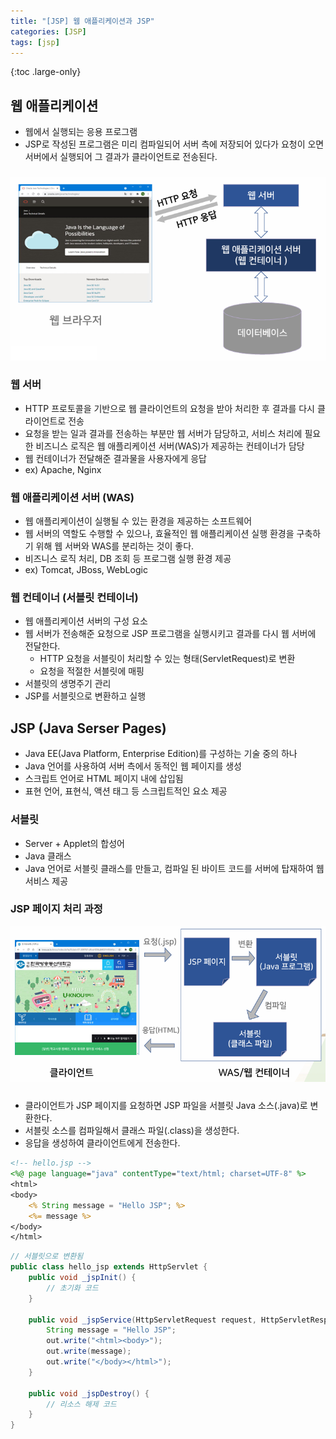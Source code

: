 ```yaml
---
title: "[JSP] 웹 애플리케이션과 JSP"
categories: [JSP]
tags: [jsp]
---
```


{:toc .large-only}

## 웹 애플리케이션

- 웹에서 실행되는 응용 프로그램
- JSP로 작성된 프로그램은 미리 컴파일되어 서버 측에 저장되어 있다가 요청이 오면 서버에서 실행되어 그 결과가 클라이언트로 전송된다.

<img src="../../assets/img/blog/2024-10-25-jsp-basic_01.png" style="margin-top:10px;">

### 웹 서버

- HTTP 프로토콜을 기반으로 웹 클라이언트의 요청을 받아 처리한 후 결과를 다시 클라이언트로 전송
- 요청을 받는 일과 결과를 전송하는 부분만 웹 서버가 담당하고, 서비스 처리에 필요한 비즈니스 로직은 웹 애플리케이션 서버(WAS)가 제공하는 컨테이너가 담당
- 웹 컨테이너가 전달해준 결과물을 사용자에게 응답
- ex) Apache, Nginx

### 웹 애플리케이션 서버 (WAS)

- 웹 애플리케이션이 실행될 수 있는 환경을 제공하는 소프트웨어
- 웹 서버의 역할도 수행할 수 있으나, 효율적인 웹 애플리케이션 실행 환경을 구축하기 위해 웹 서버와 WAS를 분리하는 것이 좋다.
- 비즈니스 로직 처리, DB 조회 등 프로그램 실행 환경 제공
- ex) Tomcat, JBoss, WebLogic

### 웹 컨테이너 (서블릿 컨테이너)

- 웹 애플리케이션 서버의 구성 요소
- 웹 서버가 전송해준 요청으로 JSP 프로그램을 실행시키고 결과를 다시 웹 서버에 전달한다.
  - HTTP 요청을 서블릿이 처리할 수 있는 형태(ServletRequest)로 변환
  - 요청을 적절한 서블릿에 매핑
- 서블릿의 생명주기 관리
- JSP를 서블릿으로 변환하고 실행

## JSP (Java Serser Pages)

- Java EE(Java Platform, Enterprise Edition)를 구성하는 기술 중의 하나
- Java 언어를 사용하여 서버 측에서 동적인 웹 페이지를 생성
- 스크립트 언어로 HTML 페이지 내에 삽입됨
- 표현 언어, 표현식, 액션 태그 등 스크립트적인 요소 제공

### 서블릿

- Server + Applet의 합성어
- Java 클래스
- Java 언어로 서블릿 클래스를 만들고, 컴파일 된 바이트 코드를 서버에 탑재하여 웹 서비스 제공

### JSP 페이지 처리 과정

<img src="../../assets/img/blog/2024-10-25-jsp-basic_02.png" style="margin-bottom:10px;">

- 클라이언트가 JSP 페이지를 요청하면 JSP 파일을 서블릿 Java 소스(.java)로 변환한다.
- 서블릿 소스를 컴파일해서 클래스 파일(.class)을 생성한다.
- 응답을 생성하여 클라이언트에게 전송한다.

```jsp
<!-- hello.jsp -->
<%@ page language="java" contentType="text/html; charset=UTF-8" %>
<html>
<body>
    <% String message = "Hello JSP"; %>
    <%= message %>
</body>
</html>
```

```java
// 서블릿으로 변환됨
public class hello_jsp extends HttpServlet {
    public void _jspInit() {
        // 초기화 코드
    }

    public void _jspService(HttpServletRequest request, HttpServletResponse response) {
        String message = "Hello JSP";
        out.write("<html><body>");
        out.write(message);
        out.write("</body></html>");
    }

    public void _jspDestroy() {
        // 리소스 해제 코드
    }
}
```
